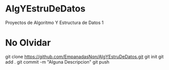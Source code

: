 # AlgYEstruDeDatos
Proyectos de Algoritmo Y Estructura de Datos 1

# No Olvidar
git clone https://github.com/EmpanadasNqn/AlgYEstruDeDatos.git
git init
git add .
git commit -m "Alguna Descripcion"
git push
